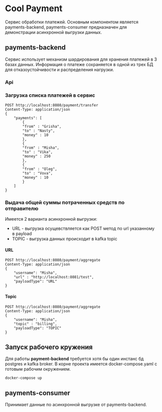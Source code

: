 # Cool Payment
Сервис обработки платежей. Основным компонентом является payments-backend, payments-consumer предназначен для демонстрации асинхронной выгрузки данных.
## payments-backend
Сервис использует механизм шардирования для хранения платежей в 3 базах данных.
Информация о платеже сохраняется в одной из трех БД для отказоустойчивости и распределения нагрузки.
### Api
### Загрузка списка платежей в сервис
```
POST http://localhost:8080/payment/transfer
Content-Type: application/json
{
    "payments": [  
        {
        "from" : "Grisha",
        "to" : "Nasty",
        "money" : 10 
        },
        {
        "from" : "Misha",
        "to" : "Vika",
        "money" : 250 
        },
        {
        "from" : "Oleg",
        "to" : "Vova",
        "money" : 10 
        }
    ]
}
```
### Выдача общей суммы потраченных средств по отправителю
Имеется 2 варианта асинхронной выгрузки:
- URL - выгрузка осущевствляется как POST метод по url указанному в payload
- TOPIC - выгрузка данных происходит в kafka topic 
#### URL
```
POST http://localhost:8080/payment/aggregate
Content-Type: application/json
{
    "username": "Misha",
    "url" : "http://localhost:8081/test",
    "payloadType": "URL"
}
```
#### Topic
```
POST http://localhost:8080/payment/aggregate
Content-Type: application/json
{
    "username": "Misha",
    "topic" : "billing",
    "payloadType": "TOPIC"
}
```
## Запуск рабочего кружения 
Для работы **payment-backend** требуется хотя бы один инстанс бд postgres и kafka broker.
В корне проекта имеется docker-compose.yaml с готовым рабочим окружением.
```
docker-compose up
```
## payments-consumer
Принимает данные по асинхронной выгрузке от payments-backend.